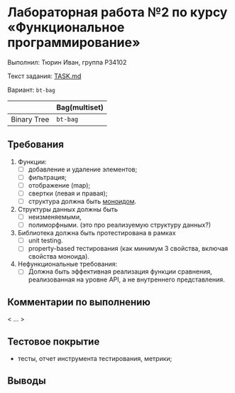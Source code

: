# Лабораторная работа №2 по курсу «Функциональное программирование»

Выполнил: Тюрин Иван, группа P34102

Текст задания: [TASK.md](./TASK.md)

Вариант: `bt-bag`

|                           | Bag(multiset) |
|---------------------------|---------------|
| Binary Tree               | `bt-bag`      |

## Требования

1. Функции:
    - [ ] добавление и удаление элементов;
    - [ ] фильтрация;
    - [ ] отображение (map);
    - [ ] свертки (левая и правая);
    - [ ] структура должна быть [моноидом](https://ru.m.wikipedia.org/wiki/Моноид).
2. Структуры данных должны быть 
    - [ ] неизменяемыми,
    - [ ] полиморфными. (это про реализуемую структуру данных?)
3. Библиотека должна быть протестирована в рамках 
    - [ ] unit testing.
    - [ ] property-based тестирования (как минимум 3 свойства, включая свойства моноида).
4. Нефункциональные требования:
    - [ ] Должна быть эффективная реализация функции сравнения, реализованная на
    уровне API, а не внутреннего представления.

## Комментарии по выполнению

< ... >

## Тестовое покрытие

- тесты, отчет инструмента тестирования, метрики;

## Выводы